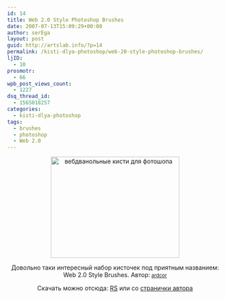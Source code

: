 ```yaml
---
id: 14
title: Web 2.0 Style Photoshop Brushes
date: 2007-07-13T15:09:29+00:00
author: serEga
layout: post
guid: http://artslab.info/?p=14
permalink: /kisti-dlya-photoshop/web-20-style-photoshop-brushes/
ljID:
  - 10
prosmotr:
  - 66
wpb_post_views_count:
  - 1227
dsq_thread_id:
  - 1565018257
categories:
  - kisti-dlya-photoshop
tags:
  - brushes
  - photoshop
  - Web 2.0
---
```

<center>
  <a href="http://googledrive.com/host/0B9lHVSSSdxdxd0hjdUdmRzY3Tjg/web20stylebrushesbyardcci0.jpg"><img src="http://googledrive.com/host/0B9lHVSSSdxdxd0hjdUdmRzY3Tjg/web20stylebrushesbyardcci0.jpg" alt="вебдванольные кисти для фотошопа" title="web20stylebrushesbyardcci0" width="300" height="236" class="alignnone size-full wp-image-889" /></a>
</center>

<p align="center">
  Довольно таки интересный набор кисточек под приятным названием: Web 2.0 Style Brushes. Автор:<small> <a href="http://ardcor.deviantart.com/" class="u">ardcor</a></small>
</p>

<p align="center">
  Скачать можно отсюда: <a href="http://rapidshare.com/files/42672065/web20full.rar" title="download from rapidshare" target="_blank">RS</a> или со <a href="http://www.deviantart.com/deviation/59045376/" title="download from authors dA page" target="_blank">странички автора</a>
</p>